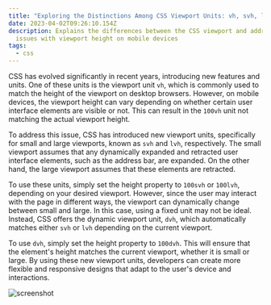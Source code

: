 ```yaml
---
title: "Exploring the Distinctions Among CSS Viewport Units: vh, svh, lvh, and dvh"
date: 2023-04-02T09:26:10.154Z
description: Explains the differences between the CSS viewport and address the
  issues with viewport height on mobile devices
tags:
  - css
---
```

CSS has evolved significantly in recent years, introducing new features and units. One of these units is the viewport unit `vh`, which is commonly used to match the height of the viewport on desktop browsers. However, on mobile devices, the viewport height can vary depending on whether certain user interface elements are visible or not. This can result in the `100vh` unit not matching the actual viewport height.

To address this issue, CSS has introduced new viewport units, specifically for small and large viewports, known as `svh` and `lvh`, respectively. The small viewport assumes that any dynamically expanded and retracted user interface elements, such as the address bar, are expanded. On the other hand, the large viewport assumes that these elements are retracted.

To use these units, simply set the height property to `100svh` or `100lvh`, depending on your desired viewport. However, since the user may interact with the page in different ways, the viewport can dynamically change between small and large. In this case, using a fixed unit may not be ideal. Instead, CSS offers the dynamic viewport unit, `dvh`, which automatically matches either `svh` or `lvh` depending on the current viewport.

To use `dvh`, simply set the height property to `100dvh`. This will ensure that the element's height matches the current viewport, whether it is small or large. By using these new viewport units, developers can create more flexible and responsive designs that adapt to the user's device and interactions.

![screenshot](https://www.terluinwebdesign.nl/en/wp-content/uploads/2022/03/incoming-20-new-css-viewport-units-svh-lvh-dvh-svw-lvw-dvw.png)